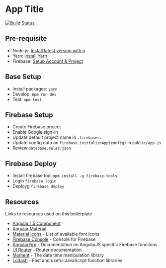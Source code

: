 # App Title

[![Build Status](https://travis-ci.org/elishaterada/angular-material-boilerplate.svg?branch=master)](https://travis-ci.org/elishaterada/angular-material-boilerplate)

## Pre-requisite

* Node.js: [Install latest version with n](https://github.com/tj/n)
* Yarn: [Install Yarn](https://yarnpkg.com/en/docs/install)
* Firebase: [Setup Account & Project](https://console.firebase.google.com/)

## Base Setup

* Install packages: `yarn`
* Develop: `npm run dev`
* Test: `npm test`

## Firebase Setup

* Create Firebase project
* Enable Google sign-in
* Update default project name in `.firebaserc`
* Update config data on `firebase.initializeApp(config)` in `public/app.js`
* Review `database.rules.json`

## Firebase Deploy

* Install firebase tool `npm install -g firebase-tools`
* Login `firebase login`
* Deployg `firebase deploy`

## Resources

Links to resources used on this boilerplate

* [Angular 1.5 Component](https://docs.angularjs.org/guide/component)
* [Angular Material](https://material.angularjs.org/latest/)
* [Material Icons](https://material.io/icons/) - List of available font icons
* [Firebase Console](https://console.firebase.google.com/) - Console for Firebase
* [AngularFire](https://github.com/firebase/angularfire/tree/master/docs/guide) - Documentation on AngularJS specific Firebase funcitons
* [UI Router](https://ui-router.github.io/docs/1.0.0-alpha.5/index.html#/api/ui.router.router.$urlRouterProvider) - Router documentation
* [Moment](http://momentjs.com/docs/) - The date time manipulation library
* [Lodash](https://lodash.com/) - Fast and useful JavaScript function libraries
